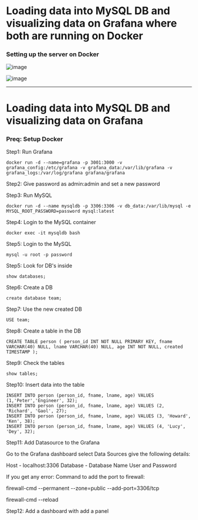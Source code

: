 # Loading data into MySQL DB and visualizing data on Grafana where both are running on Docker 

### Setting up the server on Docker

![image](https://github.com/Pavan-1997/Docker_MySQL_Grafana/assets/32020205/f969c2c8-cae4-44b7-b9a9-e3b3fd80c64c)

![image](https://github.com/Pavan-1997/Docker_MySQL_Grafana/assets/32020205/2f37e590-7beb-46ec-9d6e-2926acf1dd1b)

---

# Loading data into MySQL DB and visualizing data on Grafana 

### Preq: Setup Docker


Step1: Run Grafana
```
docker run -d --name=grafana -p 3001:3000 -v grafana_config:/etc/grafana -v grafana_data:/var/lib/grafana -v grafana_logs:/var/log/grafana grafana/grafana
```

Step2: Give password as admin:admin and set a new password


Step3: Run MySQL
```
docker run -d --name mysqldb -p 3306:3306 -v db_data:/var/lib/mysql -e MYSQL_ROOT_PASSWORD=password mysql:latest
```

Step4: Login to the MySQL container
```
docker exec -it mysqldb bash
```

Step5: Login to the MySQL
```
mysql -u root -p password 
```

Step5: Look for DB's inside
```
show databases;
```

Step6: Create a DB
```
create database team;
```

Step7: Use the new created DB
```
USE team;
```

Step8: Create a table in the DB
```
CREATE TABLE person ( person_id INT NOT NULL PRIMARY KEY, fname VARCHAR(40) NULL, lname VARCHAR(40) NULL, age INT NOT NULL, created TIMESTAMP );

```
Step9: Check the tables
```
show tables;
```

Step10: Insert data into the table
```
INSERT INTO person (person_id, fname, lname, age) VALUES (1,'Peter','Engineer', 32);
INSERT INTO person (person_id, fname, lname, age) VALUES (2, 'Richard', 'Gaol', 27);
INSERT INTO person (person_id, fname, lname, age) VALUES (3, 'Howard', 'Ken', 38);
INSERT INTO person (person_id, fname, lname, age) VALUES (4, 'Lucy', 'Dey', 32);
```
Step11: Add Datasource to the Grafana

Go to the Grafana dashboard select Data Sources give the following details:

Host - localhost:3306
Database - Database Name
User and Password 

If you get any error: Command to add the port to firewall:

firewall-cmd --permanent --zone=public --add-port=3306/tcp

firewall-cmd --reload


Step12: Add a dashboard with add a panel 
